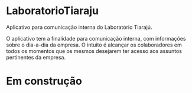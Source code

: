 # LaboratorioTiaraju
Aplicativo para comunicação interna do Laboratório Tiarajú.

O aplicativo tem a finalidade para comunicação interna, com informações sobre o dia-a-dia da empresa. O intuito é alcançar os colaboradores em todos os momentos que os mesmos desejarem ter acesso aos assuntos pertinentes da empresa.

# Em construção
